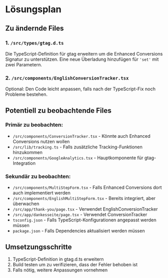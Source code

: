 # Lösungsplan

## Zu ändernde Files

### 1. `/src/types/gtag.d.ts`
Die TypeScript-Definition für gtag erweitern um die Enhanced Conversions Signatur zu unterstützen. Eine neue Überladung hinzufügen für `'set'` mit zwei Parametern.

### 2. `/src/components/EnglishConversionTracker.tsx` 
Optional: Den Code leicht anpassen, falls nach der TypeScript-Fix noch Probleme bestehen.

## Potentiell zu beobachtende Files

### Primär zu beobachten:
- `/src/components/ConversionTracker.tsx` - Könnte auch Enhanced Conversions nutzen wollen
- `/src/lib/tracking.ts` - Falls zusätzliche Tracking-Funktionen hinzukommen
- `/src/components/GoogleAnalytics.tsx` - Hauptkomponente für gtag-Integration

### Sekundär zu beobachten:
- `/src/components/MultiStepForm.tsx` - Falls Enhanced Conversions dort auch implementiert werden
- `/src/components/EnglishMultiStepForm.tsx` - Bereits integriert, aber überwachen
- `/src/app/thank-you/page.tsx` - Verwendet EnglishConversionTracker
- `/src/app/dankesseite/page.tsx` - Verwendet ConversionTracker
- `tsconfig.json` - Falls TypeScript-Konfigurationen angepasst werden müssen
- `package.json` - Falls Dependencies aktualisiert werden müssen

## Umsetzungsschritte

1. TypeScript-Definition in gtag.d.ts erweitern
2. Build testen um zu verifizieren, dass der Fehler behoben ist
3. Falls nötig, weitere Anpassungen vornehmen